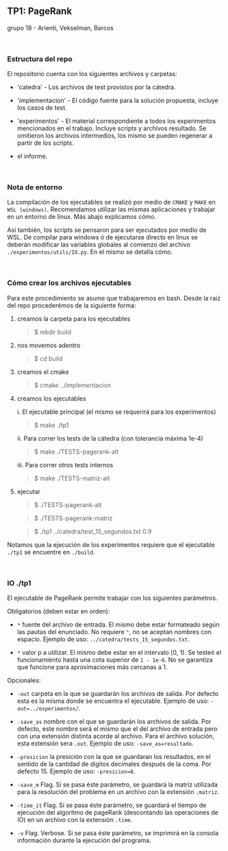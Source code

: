 ## TP1: PageRank	

grupo 18 - Arienti, Vekselman, Barcos


<br>

### Estructura del repo

El repositorio cuenta con los siguientes archivos y carpetas:

- 'catedra' - Los archivos de test provistos por la cátedra.

- 'implementacion' - El código fuente para la solución propuesta, incluye los casos de test.

- 'experimentos' - El material correspondiente a todos los experimentos mencionados en el trabajo. Incluye scripts y archivos resultado. Se omitieron los archivos intermedios, los mismo se pueden regenerar a partir de los scripts.

- el informe.



<br>

### Nota de entorno

La compilación de los ejecutables se realizó por medio de `CMAKE` y `MAKE` en `WSL (windows)`. Recomendamos utilizar las mismas aplicaciones y trabajar en un entorno de linux. Más abajo explicamos cómo. 

Así también, los scripts se pensaron para ser ejecutados por medio de WSL. De compilar para windows ó de ejecutarse directo en linux se deberán modificar las variables globales al comienzo del archivo `./experimentos/utils/IO.py`. En el mismo se detalla cómo. 



<br>

### Cómo crear los archivos ejecutables

Para este procedimiento se asume que trabajaremos en bash. Desde la raiz del repo procederémos de la siguiente forma:

1. creamos la carpeta para los ejecutables
    > $ mkdir build
    
2. nos movemos adentro
    > $ cd build

3. creamos el cmake
    > $ cmake ../implementacion

4. creamos los ejecutables
    
    i. El ejecutable principal (el mismo se requerirá para los experimentos)
    > $ make ./tp1 

    ii. Para correr los tests de la cátedra (con tolerancia máxima 1e-4)
    > $ make ./TESTS-pagerank-alt 

    iii. Para correr otros tests internos
    > $ make ./TESTS-matriz-alt

5. ejecutar

    > $ ./TESTS-pagerank-alt

    > $ ./TESTS-pagerank-matriz

    > $ ./tp1 ../catedra/test_15_segundos.txt 0.9

Notamos que la ejecución de los experimentos requiere que el ejecutable `./tp1` se encuentre en `./build`.


<br>

### IO ./tp1

El ejecutable de PageRank permite trabajar con los siguientes parámetros.


Obligatorios (deben estar en orden):

- `*` fuente del archivo de entrada. El mismo debe estar formateado según las pautas del enunciado. No requiere `"`, no se aceptan nombres con espacio. Ejemplo de uso: `../catedra/tests_15_segundos.txt`.

- `*` valor p a utilizar. El mismo debe estar en el intervalo [0, 1). Se testeó el funcionamiento hasta una cota superior de `1 - 1e-6`. No se garantiza que funcione para aproximaciones más cercanas a 1.


Opcionales:

- `-out` carpeta en la que se guardarán los archivos de salida. Por defecto esta es la misma donde se encuentra el ejecutable. Ejemplo de uso: `-out=../experimentos/`.

- `-save_as` nombre con el que se guardarán los archivos de salida. Por defecto, este nombre será el mismo que el del archivo de entrada pero con una extensión distinta acorde al archivo. Para el archivo solución, esta extensión sera `.out`. Ejemplo de uso: `-save_as=resultado`. 

- `-presicion` la presición con la que se guardaran los resultados, en el sentido de la cantidad de digitos decimales después de la coma. Por defecto 15. Ejemplo de uso: `-presicion=8`.

- `-save_m` Flag. Si se pasa éste parámetro, se guardará la matríz utilizada para la resolución del problema en un archivo con la extensión `.matriz`.

- `-time_it` Flag. Si se pasa éste parámetro, se guardará el tiempo de ejecución del algoritmo de pageRank (descontando las operaciones de IO) en un archivo con la extensión `.time`.

- `-v` Flag. Verbose. Si se pasa éste parámetro, se imprimirá en la consola información durante la ejecución del programa.
